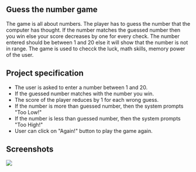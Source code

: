 ## Guess the number game
The game is all about numbers. The player has to guess the number that the computer has thought. If the number matches the guessed number then you win else your score decreases by one for every check. The number entered should be between 1 and 20 else it will show that the number is not in range. The game is used to checck the luck, math skills, memory power of the user.

## Project specification
- The user is asked to enter a number between 1 and 20.
- If the guessed number matches with the number you win.
- The score of the player reduces by 1 for each wrong guess.
- If the number is more than guessed number, then the system prompts "Too Low!"
- If the number is less than guessed number, then the system prompts "Too High!" 
- User can click on "Again!" button to play the game again.

## Screenshots
<p>
  <img src="https://github.com/Harikrishnaa3131/Bundli-Frontend/blob/main/Guess%20the%20number%20game/Images/Output15.png">
</p>
